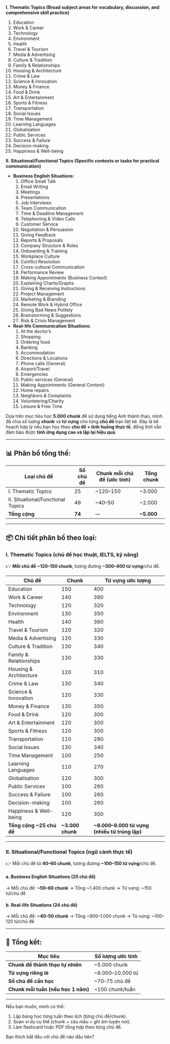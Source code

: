 **I. Thematic Topics (Broad subject areas for vocabulary, discussion, and comprehensive skill practice)**

1. Education
1. Work & Career
1. Technology
1. Environment
1. Health
1. Travel & Tourism
1. Media & Advertising
1. Culture & Tradition
1. Family & Relationships
1. Housing & Architecture
1. Crime & Law
1. Science & Innovation
1. Money & Finance
1. Food & Drink
1. Art & Entertainment
1. Sports & Fitness
1. Transportation
1. Social Issues
1. Time Management
1. Learning Languages
1. Globalisation
1. Public Services
1. Success & Failure
1. Decision-making
1. Happiness & Well-being

**II. Situational/Functional Topics (Specific contexts or tasks for practical communication)**

- **Business English Situations:**
  1. Office Small Talk
  1. Email Writing
  1. Meetings
  1. Presentations
  1. Job Interviews
  1. Team Communication
  1. Time & Deadline Management
  1. Telephoning & Video Calls
  1. Customer Service
  1. Negotiation & Persuasion
  1. Giving Feedback
  1. Reports & Proposals
  1. Company Structure & Roles
  1. Onboarding & Training
  1. Workplace Culture
  1. Conflict Resolution
  1. Cross-cultural Communication
  1. Performance Review
  1. Making Appointments (Business Context)
  1. Explaining Charts/Graphs
  1. Giving & Receiving Instructions
  1. Project Management
  1. Marketing & Branding
  1. Remote Work & Hybrid Office
  1. Giving Bad News Politely
  1. Brainstorming & Suggestions
  1. Risk & Crisis Management
- **Real-life Communication Situations:**
  1. At the doctor’s
  1. Shopping
  1. Ordering food
  1. Banking
  1. Accommodation
  1. Directions & Locations
  1. Phone calls (General)
  1. Airport/Travel
  1. Emergencies
  1. Public services (General)
  1. Making Appointments (General Context)
  1. Home repairs
  1. Neighbors & Complaints
  1. Volunteering/Charity
  1. Leisure & Free Time

Dựa trên mục tiêu học **5.000 chunk** để sử dụng tiếng Anh thành thạo, mình đã chia số lượng **chunk** và **từ vựng** cho từng **chủ đề** bạn liệt kê. Đây là kế hoạch hợp lý nếu bạn học theo **chủ đề + tình huống thực tế**, đồng thời vẫn đảm bảo được **tính ứng dụng cao và lặp lại hiệu quả**.

---

## 📊 **Phân bổ tổng thể:**

| **Loại chủ đề**                   | **Số chủ đề** | **Chunk mỗi chủ đề (ước tính)** | **Tổng chunk** |
| --------------------------------- | ------------- | ------------------------------- | -------------- |
| I. Thematic Topics                | 25            | \~120–150                       | \~3.000        |
| II. Situational/Functional Topics | 49            | \~40–50                         | \~2.000        |
| **Tổng cộng**                     | **74**        | —                               | **\~5.000**    |

---

## 📦 **Chi tiết phân bổ theo loại:**

### I. Thematic Topics (chủ đề học thuật, IELTS, kỹ năng)

👉 **Mỗi chủ đề \~120–150 chunk**, tương đương **\~300–400 từ vựng**/chủ đề.

| Chủ đề                    | Chunk             | Từ vựng ước lượng                              |
| ------------------------- | ----------------- | ---------------------------------------------- |
| Education                 | 150               | 400                                            |
| Work & Career             | 140               | 380                                            |
| Technology                | 120               | 320                                            |
| Environment               | 130               | 350                                            |
| Health                    | 140               | 360                                            |
| Travel & Tourism          | 120               | 320                                            |
| Media & Advertising       | 120               | 330                                            |
| Culture & Tradition       | 130               | 340                                            |
| Family & Relationships    | 130               | 330                                            |
| Housing & Architecture    | 120               | 310                                            |
| Crime & Law               | 130               | 340                                            |
| Science & Innovation      | 120               | 330                                            |
| Money & Finance           | 130               | 350                                            |
| Food & Drink              | 120               | 300                                            |
| Art & Entertainment       | 120               | 300                                            |
| Sports & Fitness          | 120               | 300                                            |
| Transportation            | 110               | 280                                            |
| Social Issues             | 130               | 340                                            |
| Time Management           | 100               | 250                                            |
| Learning Languages        | 110               | 270                                            |
| Globalisation             | 120               | 300                                            |
| Public Services           | 100               | 260                                            |
| Success & Failure         | 100               | 260                                            |
| Decision-making           | 100               | 260                                            |
| Happiness & Well-being    | 120               | 300                                            |
| **Tổng cộng \~25 chủ đề** | **\~3.000 chunk** | **\~8.000–9.000 từ vựng (nhiều từ trùng lặp)** |

---

### II. Situational/Functional Topics (ngữ cảnh thực tế)

👉 Mỗi chủ đề từ **40–60 chunk**, tương đương **\~100–150 từ vựng**/chủ đề.

#### a. **Business English Situations (25 chủ đề)**

→ Mỗi chủ đề: **\~50–60 chunk** → Tổng \~1.400 chunk
→ Từ vựng: \~150 từ/chủ đề

#### b. **Real-life Situations (24 chủ đề)**

→ Mỗi chủ đề: **\~40–50 chunk** → Tổng \~900–1.000 chunk
→ Từ vựng: \~100–120 từ/chủ đề

---

## 📘 Tổng kết:

| **Mục tiêu**                       | **Số lượng ước tính** |
| ---------------------------------- | --------------------- |
| **Chunk để thành thạo tự nhiên**   | \~5.000 chunk         |
| **Từ vựng riêng lẻ**               | \~8.000–10.000 từ     |
| **Số chủ đề cần học**              | \~70–75 chủ đề        |
| **Chunk mỗi tuần (nếu học 1 năm)** | \~100 chunk/tuần      |

---

Nếu bạn muốn, mình có thể:

1. Lập bảng học từng tuần theo lịch (từng chủ đề/chunk).
2. Soạn ví dụ cụ thể (chunk + câu mẫu + ghi âm luyện nói).
3. Làm flashcard hoặc PDF tổng hợp theo từng chủ đề.

Bạn thích bắt đầu với chủ đề nào đầu tiên?
